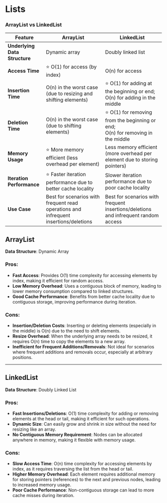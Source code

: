 # Lists

### ArrayList vs LinkedList

| Feature                | ArrayList                                                                        | LinkedList                                                                          |
|------------------------|----------------------------------------------------------------------------------|-------------------------------------------------------------------------------------|
| **Underlying Data Structure** | Dynamic array                                                                    | Doubly linked list                                                                  |
| **Access Time**        | ⭐ O(1) for access (by index)                                                     | O(n) for access                                                                     |
| **Insertion Time**     | O(n) in the worst case (due to resizing and shifting elements)                   | ⭐ O(1) for adding at the beginning or end;  <br/>O(n) for adding in the middle      |
| **Deletion Time**      | O(n) in the worst case (due to shifting elements)                                | ⭐ O(1) for removing from the beginning or end; <br/>O(n) for removing in the middle |
| **Memory Usage**       | ⭐ More memory efficient (less overhead per element)                              | Less memory efficient (more overhead per element due to storing pointers)           |
| **Iteration Performance** | ⭐ Faster iteration performance due to better cache locality                      | Slower iteration performance due to poor cache locality                             |
| **Use Case**           | Best for scenarios with frequent read operations and infrequent insertions/deletions | Best for scenarios with frequent insertions/deletions and infrequent random access  |


## ArrayList
**Data Structure**: Dynamic Array

### Pros:
- **Fast Access**: Provides O(1) time complexity for accessing elements by index, making it efficient for random access.
- **Low Memory Overhead**: Uses a contiguous block of memory, leading to lower memory consumption compared to linked structures.
- **Good Cache Performance**: Benefits from better cache locality due to contiguous storage, improving performance during iteration.

### Cons:
- **Insertion/Deletion Costs**: Inserting or deleting elements (especially in the middle) is O(n) due to the need to shift elements.
- **Resize Overhead**: When the underlying array needs to be resized, it requires O(n) time to copy the elements to a new array.
- **Inefficient for Frequent Additions/Removals**: Not ideal for scenarios where frequent additions and removals occur, especially at arbitrary positions.

---

## LinkedList
**Data Structure**: Doubly Linked List

### Pros:
- **Fast Insertions/Deletions**: O(1) time complexity for adding or removing elements at the head or tail, making it efficient for such operations.
- **Dynamic Size**: Can easily grow and shrink in size without the need for resizing like an array.
- **No Contiguous Memory Requirement**: Nodes can be allocated anywhere in memory, making it flexible with memory usage.

### Cons:
- **Slow Access Time**: O(n) time complexity for accessing elements by index, as it requires traversing the list from the head or tail.
- **Higher Memory Overhead**: Each element requires additional memory for storing pointers (references) to the next and previous nodes, leading to increased memory usage.
- **Poor Cache Performance**: Non-contiguous storage can lead to more cache misses during iteration.

